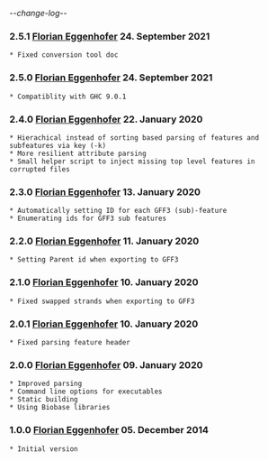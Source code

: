 -*-change-log-*-

### 2.5.1 [Florian Eggenhofer](mailto:florian@eggenhofer.eu) 24. September 2021

	* Fixed conversion tool doc

### 2.5.0 [Florian Eggenhofer](mailto:egg@cs.uni-freiburg.de) 24. September 2021

	* Compatiblity with GHC 9.0.1

### 2.4.0 [Florian Eggenhofer](mailto:egg@cs.uni-freiburg.de) 22. January 2020

	* Hierachical instead of sorting based parsing of features and subfeatures via key (-k)
	* More resilient attribute parsing
	* Small helper script to inject missing top level features in corrupted files

### 2.3.0 [Florian Eggenhofer](mailto:egg@cs.uni-freiburg.de) 13. January 2020

	* Automatically setting ID for each GFF3 (sub)-feature
	* Enumerating ids for GFF3 sub features

### 2.2.0 [Florian Eggenhofer](mailto:egg@cs.uni-freiburg.de) 11. January 2020

	* Setting Parent id when exporting to GFF3

### 2.1.0 [Florian Eggenhofer](mailto:egg@cs.uni-freiburg.de) 10. January 2020

	* Fixed swapped strands when exporting to GFF3

### 2.0.1 [Florian Eggenhofer](mailto:egg@cs.uni-freiburg.de) 10. January 2020

	* Fixed parsing feature header

### 2.0.0 [Florian Eggenhofer](mailto:egg@cs.uni-freiburg.de) 09. January 2020

	* Improved parsing
	* Command line options for executables
	* Static building
	* Using Biobase libraries


### 1.0.0 [Florian Eggenhofer](florian.eggenhofer@univie.ac.at) 05. December 2014

	* Initial version
